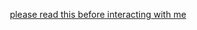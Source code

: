 <p align="center">
<a href="https://bundlrs.cc/1997report">please read this before interacting with me</a>
